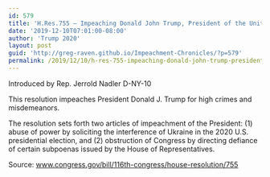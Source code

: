 ```yaml
---
id: 579
title: 'H.Res.755 — Impeaching Donald John Trump, President of the United States, for high crimes and misdemeanors'
date: '2019-12-10T07:01:00-08:00'
author: 'Trump 2020'
layout: post
guid: 'http://greg-raven.github.io/Impeachment-Chronicles/?p=579'
permalink: /2019/12/10/h-res-755-impeaching-donald-john-trump-president-of-the-united-states-for-high-crimes-and-misdemeanors/
---
```


Introduced by Rep. Jerrold Nadler D-NY-10

This resolution impeaches President Donald J. Trump for high crimes and misdemeanors.

The resolution sets forth two articles of impeachment of the President: (1) abuse of power by soliciting the interference of Ukraine in the 2020 U.S. presidential election, and (2) obstruction of Congress by directing defiance of certain subpoenas issued by the House of Representatives.

Source: www.congress.gov/bill/116th-congress/house-resolution/755